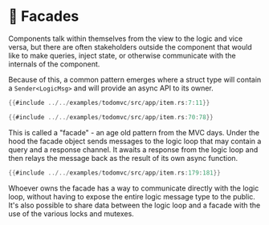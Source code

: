# 🏢 Facades

Components talk within themselves from the view to the logic and vice versa, but there
are often stakeholders outside the component that would like to make queries, inject state,
or otherwise communicate with the internals of the component.

Because of this, a common pattern emerges where a struct type will contain a `Sender<LogicMsg>`
and will provide an async API to its owner.

```rust
{{#include ../../examples/todomvc/src/app/item.rs:7:11}}
```

```rust
{{#include ../../examples/todomvc/src/app/item.rs:70:78}}
```

This is called a "facade" - an age old pattern from the MVC days. Under the hood the facade
object sends messages to the logic loop that may contain a query and a response channel.
It awaits a response from the logic loop and then relays the message back as the result
of its own async function.

```rust
{{#include ../../examples/todomvc/src/app/item.rs:179:181}}
```

Whoever owns the facade has a way to communicate directly with the logic loop, without having
to expose the entire logic message type to the public. It's also possible to share data between
the logic loop and a facade with the use of the various locks and mutexes.
